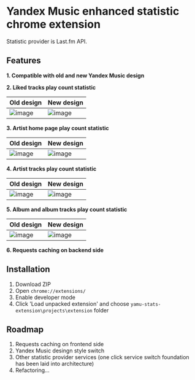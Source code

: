 # Yandex Music enhanced statistic chrome extension

Statistic provider is Last.fm API.

## Features

**1. Compatible with old and new Yandex Music design**

**2. Liked tracks play count statistic**

| Old design | New design |
| ------------- | ------------- |
| ![image](https://github.com/user-attachments/assets/e07d2df4-559e-4e61-a5da-93e4afbdc17f) | ![image](https://github.com/user-attachments/assets/7333e142-fdde-46c2-b9d9-648483c41505) |

**3. Artist home page play count statistic**

| Old design | New design |
| ------------- | ------------- |
| ![image](https://github.com/user-attachments/assets/5e5dd7b0-1b65-4143-be6b-e5d987067634) | ![image](https://github.com/user-attachments/assets/c195e1cf-1bc2-4ca5-b60a-9c51b1d20ccf) |

**4. Artist tracks play count statistic**

| Old design | New design |
| ------------- | ------------- |
| ![image](https://github.com/user-attachments/assets/a26dda94-ad1b-42cf-8e02-8d82703954fc) | ![image](https://github.com/user-attachments/assets/915cfa89-85f8-441f-92e1-b8070ceab828) |

**5. Album and album tracks play count statistic**

| Old design | New design |
| ------------- | ------------- |
| ![image](https://github.com/user-attachments/assets/6445f58d-d7fd-4ab8-93e1-95cd1e8c6b52) | ![image](https://github.com/user-attachments/assets/db02cdd0-f0a0-4ce2-8ee2-d242180e17ba) |

**6. Requests caching on backend side**

## Installation

1. Download ZIP
2. Open `chrome://extensions/`
3. Enable developer mode
4. Click 'Load unpacked extension' and choose `yamu-stats-extension\projects\extension` folder

## Roadmap

1. Requests caching on frontend side
2. Yandex Music desingn style switch
3. Other statistic provider services (one click service switch foundation has been laid into architecture)
4. Refactoring...
